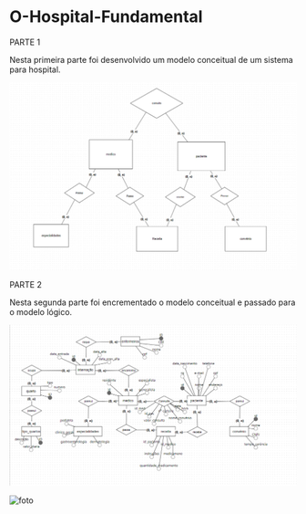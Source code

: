 # O-Hospital-Fundamental

PARTE 1

<p>Nesta primeira parte foi desenvolvido um modelo conceitual de um sistema para hospital.</p>

![foto](https://github.com/Mattos23/O-Hospital-Fundamental/blob/main/assets/fluxo.png)

PARTE 2

<p>Nesta segunda parte foi encrementado o modelo conceitual e passado para o modelo lógico.</p>

![foto](https://github.com/Mattos23/O-Hospital-Fundamental/blob/main/assets/hospital.conceitural.png)


![foto](https://github.com/Mattos23/O-Hospital-Fundamental/blob/main/assets/hospital.l%C3%B3gico.png)
